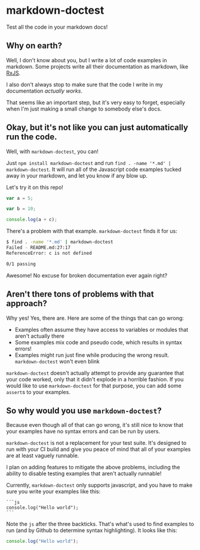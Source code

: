 # markdown-doctest
Test all the code in your markdown docs!

Why on earth?
---

Well, I don't know about you, but I write a lot of code examples in markdown. Some projects write all their documentation as markdown, like [RxJS](https://github.com/Reactive-Extensions/RxJS).

I also don't always stop to make sure that the code I write in my documentation *actually works*.

That seems like an important step, but it's very easy to forget, especially when I'm just making a small change to somebody else's docs.

Okay, but it's not like you can just automatically run the code.
---

Well, with `markdown-doctest`, you can!

Just `npm install markdown-doctest` and run `find . -name '*.md' | markdown-doctest`. It will run all of the Javascript code examples tucked away in your markdown, and let you know if any blow up.

Let's try it on this repo!

```js
var a = 5;

var b = 10;

console.log(a + c);
```

There's a problem with that example. `markdown-doctest` finds it for us:

```bash
$ find . -name '*.md' | markdown-doctest
Failed - README.md:27:17
ReferenceError: c is not defined

0/1 passing
```

Awesome! No excuse for broken documentation ever again right?

Aren't there tons of problems with that approach?
---

Why yes! Yes, there are. Here are some of the things that can go wrong:

 * Examples often assume they have access to variables or modules that aren't actually there
 * Some examples mix code and pseudo code, which results in syntax errors!
 * Examples might run just fine while producing the wrong result. `markdown-doctest` won't even blink

`markdown-doctest` doesn't actually attempt to provide any guarantee that your code worked, only that it didn't explode in a horrible fashion. If you would like to use `markdown-doctest` for that purpose, you can add some `assert`s to your examples.

So why would you use `markdown-doctest`?
---

Because even though all of that can go wrong, it's still nice to know that your examples have no syntax errors and can be run by users.

`markdown-doctest` is not a replacement for your test suite. It's designed to run with your CI build and give you peace of mind that all of your examples are at least vaguely runnable.

I plan on adding features to mitigate the above problems, including the ability to disable testing examples that aren't actually runnable!

Currently, `markdown-doctest` only supports javascript, and you have to make sure you write your examples like this:


    ```js
    console.log("Hello world");
    ```


Note the `js` after the three backticks. That's what's used to find examples to run (and by Github to determine syntax highlighting). It looks like this:

```js
console.log("Hello world");
```
